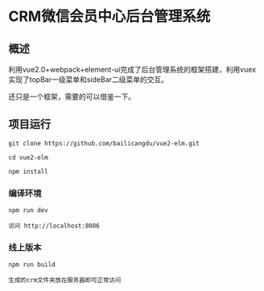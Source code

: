 # CRM微信会员中心后台管理系统
## 概述

利用vue2.0+webpack+element-ui完成了后台管理系统的框架搭建，利用vuex实现了topBar一级菜单和sideBar二级菜单的交互。

还只是一个框架，需要的可以借鉴一下。

## 项目运行

```
git clone https://github.com/bailicangdu/vue2-elm.git  

cd vue2-elm

npm install

```

### 编译环境
```
npm run dev

访问 http://localhost:8086
```


### 线上版本
```
npm run build

生成的crm文件夹放在服务器即可正常访问
```
